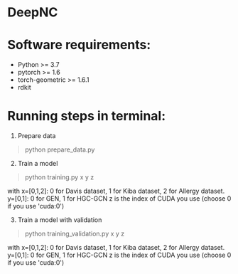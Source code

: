 # DeepNC

# Software requirements:
- Python >= 3.7
- pytorch >= 1.6
- torch-geometric >= 1.6.1
- rdkit

# Running steps in terminal:
1. Prepare data

> python prepare_data.py

2. Train a model

> python training.py x y z

with x=[0,1,2]: 0 for Davis dataset, 1 for Kiba dataset, 2 for Allergy dataset.
     y=[0,1]: 0 for GEN, 1 for HGC-GCN
     z is the index of CUDA you use (choose 0 if you use 'cuda:0')

3. Train a model with validation

> python training_validation.py x y z

with x=[0,1,2]: 0 for Davis dataset, 1 for Kiba dataset, 2 for Allergy dataset.
     y=[0,1]: 0 for GEN, 1 for HGC-GCN
     z is the index of CUDA you use (choose 0 if you use 'cuda:0')
